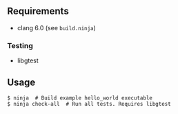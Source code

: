 ## Requirements

- clang 6.0 (see `build.ninja`)

### Testing

- libgtest

## Usage
```
$ ninja  # Build example hello_world executable 
$ ninja check-all  # Run all tests. Requires libgtest
```
